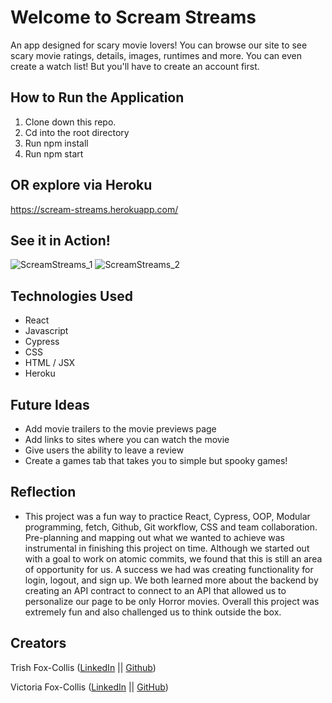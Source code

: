 # Welcome to Scream Streams

An app designed for scary movie lovers! You can browse our site to see scary movie ratings, details, images, runtimes and more. You can even create a watch list! But you'll have to create an account first. 

## How to Run the Application

1. Clone down this repo.
2. Cd into the root directory
3. Run npm install
4. Run npm start

## OR explore via Heroku
https://scream-streams.herokuapp.com/

## See it in Action!
![ScreamStreams_1](https://user-images.githubusercontent.com/98445902/179438862-ba17d934-0610-492b-a669-e8f1420fac25.gif)
![ScreamStreams_2](https://user-images.githubusercontent.com/98445902/179438893-f5875d70-c07d-4ff7-abbb-8b30814937c5.gif)

## Technologies Used

- React
- Javascript
- Cypress
- CSS
- HTML / JSX
- Heroku

## Future Ideas 

- Add movie trailers to the movie previews page
- Add links to sites where you can watch the movie 
- Give users the ability to leave a review
- Create a games tab that takes you to simple but spooky games!

## Reflection

- This project was a fun way to practice React, Cypress, OOP, Modular programming, fetch, Github, Git workflow, CSS and team collaboration.  Pre-planning and mapping out what we wanted to achieve was instrumental in finishing this project on time.  Although we started out with a goal to work on atomic commits, we found that this is still an area of opportunity for us.  A success we had was creating functionality for login, logout, and sign up.  We both learned more about the backend by creating an API contract to connect to an API that allowed us to personalize our page to be only Horror movies.  Overall this project was extremely fun and also challenged us to think outside the box.

## Creators

Trish Fox-Collis ([LinkedIn](https://www.linkedin.com/in/trish-fox-collis/) || [Github](https://github.com/tfoxcollis))

Victoria Fox-Collis ([LinkedIn](https://www.linkedin.com/in/victoria-fox-collis/) || [GitHub](https://github.com/VictoriaFC))

